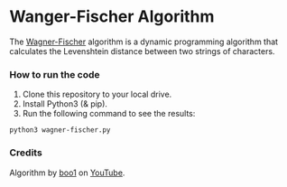# Wanger-Fischer Algorithm

The [Wagner-Fischer](https://en.wikipedia.org/wiki/Wagner%E2%80%93Fischer_algorithm) algorithm is a dynamic programming algorithm that calculates the Levenshtein distance between two strings of characters.

### How to run the code

1. Clone this repository to your local drive.
2. Install Python3 (& pip).
3. Run the following command to see the results:

```
python3 wagner-fischer.py
```

### Credits

Algorithm by [boo1](https://github.com/b001io) on [YouTube](https://www.youtube.com/watch?v=d-Eq6x1yssU).
